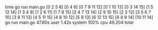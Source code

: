 time go run main.go 
[0 2 5 8]
[0 4 6]
[0 7 9 11 12]
[0 1 10 13]
[0 3 14 15]
[1 5 12 14]
[1 3 4 9]
[1 2 6 11]
[1 7 8 15]
[2 4 7 13 14]
[2 9 10 15]
[2 3 12]
[3 5 6 7 10]
[3 8 11 13]
[4 5 11 15]
[4 8 10 12]
[5 9 13]
[6 12 13 15]
[6 8 9 14]
[10 11 14]
go run main.go  47.80s user 1.42s system 100% cpu 49.204 total
